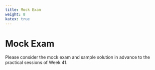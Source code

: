 ```yaml
---
title: Mock Exam
weight: 8
katex: true
---
```


# Mock Exam

Please consider the mock exam and sample solution in advance to the practical sessions of Week 41.
